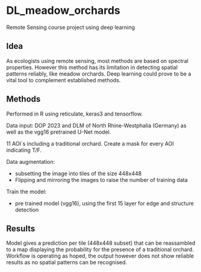 # DL_meadow_orchards
Remote Sensing course project using deep learning

## Idea
As ecologists using remote sensing, most methods are based on spectral properties. However this method has its limitation in detecting spatial patterns reliably, like meadow orchards. Deep learning could prove to be a vital tool to complement established methods.

## Methods
Performed in R using reticulate, keras3 and tensorflow.

Data input: DOP 2023 and DLM of North Rhine-Westphalia (Germany) as well as the vgg16 pretrained U-Net model.

11 AOI´s including a traditional orchard. Create a mask for every AOI indicating T/F.

Data augmentation: 
  - subsetting the image into tiles of the size 448x448
  - Flipping and mirroring the images to raise the number of training data

Train the model:
  - pre trained model (vgg16), using the first 15 layer for edge and structure detection


## Results

Model gives a prediction per tile (448x448 subset) that can be reassambled to a map displaying the probability for the presence of a traditional orchard.
Workflow is operating as hoped, the output however does not show reliable results as no spatial patterns can be recognised.
